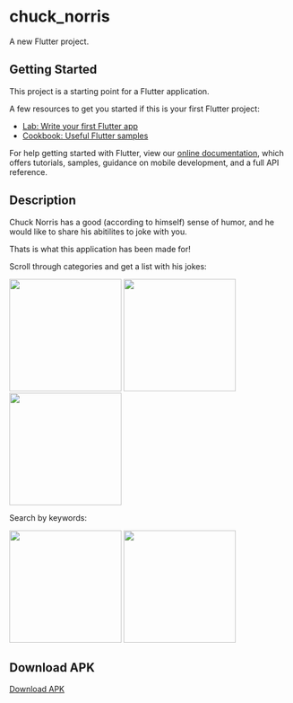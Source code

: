 # chuck_norris

A new Flutter project.

## Getting Started

This project is a starting point for a Flutter application.

A few resources to get you started if this is your first Flutter project:

- [Lab: Write your first Flutter app](https://flutter.dev/docs/get-started/codelab)
- [Cookbook: Useful Flutter samples](https://flutter.dev/docs/cookbook)

For help getting started with Flutter, view our
[online documentation](https://flutter.dev/docs), which offers tutorials,
samples, guidance on mobile development, and a full API reference.

## Description

Chuck Norris has a good (according to himself) sense of humor, and he would like to share his abitilites to joke with you.

Thats is what this application has been made for!

Scroll through categories and get a list with his jokes:

<img src="https://user-images.githubusercontent.com/69918609/154859595-9e4a0e97-cafb-45e9-bbcd-7b9a1c846ae3.png" width="200"> <img src="https://user-images.githubusercontent.com/69918609/154859637-0e279c03-1d60-474c-a9f0-a8433281d49a.png" width="200"> <img src="https://user-images.githubusercontent.com/69918609/154859655-deba649d-29dc-4e8c-9b33-3dbd22af7657.png" width="200">

Search by keywords:

<img src="https://user-images.githubusercontent.com/69918609/154859696-739a6c96-2688-4133-9d95-3f223ce27242.png" width="200"> <img src="https://user-images.githubusercontent.com/69918609/154859684-a9096511-5af5-4a60-917e-57a9ea3d05b1.png" width="200"> 

## Download APK

[Download APK](https://github.com/emileyray/chuck_norris/raw/main/apk/app-release.apk)



